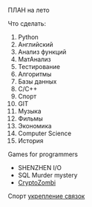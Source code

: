 ПЛАН на лето

Что сделать:
1. Python
2. Английский
3. Анализ функций
4. МатАнализ
5. Тестирование
6. Алгоритмы
7. Базы данных
8. C/C++
9. Спорт
10. GIT
11. Музыка
12. Фильмы 
13. Экономика
14. Computer Science 
15. История


Games for programmers

 * SHENZHEN I/O
 * SQL Murder mystery
 * [CryptoZombi](https://cryptozombies.io/)

Спорт
[укрепление связок](https://www.youtube.com/watch?v=tr14_ptoYhw)
